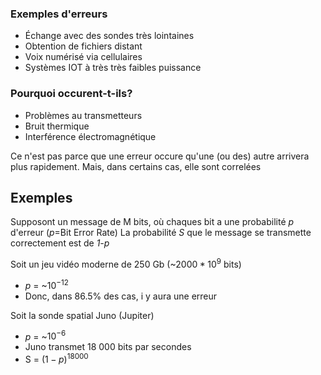 
### Exemples d'erreurs
- Échange avec des sondes très lointaines
- Obtention de fichiers distant
- Voix numérisé via cellulaires
- Systèmes IOT à très très faibles puissance

### Pourquoi occurent-t-ils?
- Problèmes au transmetteurs
- Bruit thermique
- Interférence électromagnétique

Ce n'est pas parce que une erreur occure qu'une (ou des) autre arrivera plus rapidement. 
Mais, dans certains cas, elle sont correlées

## Exemples
Supposont un message de M bits, où chaques bit a une probabilité *p* d'erreur (*p*=Bit Error Rate)
La probabilité *S* que le message se transmette correctement est de *1-p*

Soit un jeu vidéo moderne de 250 Gb (~$2000*10^9$ bits)
- *p* = ~$10^{-12}$
- Donc, dans 86.5% des cas, i y aura une erreur

Soit la sonde spatial Juno (Jupiter)
 - *p* = ~$10^{-6}$
 - Juno transmet 18 000 bits par secondes
 - S = $(1-p)^{18 000}$



